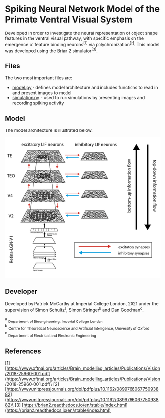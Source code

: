 # Spiking Neural Network Model of the Primate Ventral Visual System

Developed in order to investigate the neural representation of object shape features in the ventral visual pathway, with specific emphasis on the emergence of feature binding neurons<sup>[1]</sup> via polychronization<sup>[2]</sup>. This model was developed using the Brian 2 simulator<sup>[3]</sup>.

## Files

The two most important files are:

* [model.py](https://github.com/patmccarthy1/spiking-PVVS-model/blob/master/model.py) - defines model architecture and includes functions to read in and present images to model
* [simulation.py](https://github.com/patmccarthy1/spiking-PVVS-model/blob/master/simulation.py) - used to run simulations by presenting images and recording spiking activity


## Model
The model architecture is illustrated below.

![diagram of model architecture](https://github.com/patmccarthy1/spiking-PVVS-model/blob/master/architecture.png)

## Developer
Developed by Patrick McCarthy at Imperial College London, 2021 under the supervision of Simon Schultz<sup>a</sup>, Simon Stringer<sup>b</sup> and Dan Goodman<sup>c</sup>.

<sup>a</sup> <sub>Department of Bioengineering, Imperial College London</sub>\
<sup>b</sup> <sub>Centre for Theoretical Neuroscience and Artificial Intelligence, University of Oxford</sub>\
<sup>c</sup> <sub>Department of Electrical and Electronic Engineering</sub>
## References

[1] [https://www.oftnai.org/articles/Brain_modelling_articles/Publications/Vision/2018-25960-001.pdf](https://www.oftnai.org/articles/Brain_modelling_articles/Publications/Vision/2018-25960-001.pdf)\
[2] [https://www.mitpressjournals.org/doi/pdfplus/10.1162/089976606775093882](https://www.mitpressjournals.org/doi/pdfplus/10.1162/089976606775093882)\
[3] [https://brian2.readthedocs.io/en/stable/index.html](https://brian2.readthedocs.io/en/stable/index.html)
